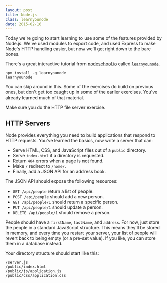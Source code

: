 ```yaml
---
layout: post
title: Node.js
class: learnyounode
date: 2015-02-16
---
```


Today we're going to start learning to use some of the features provided by Node.js. We've used modules to export code, and used Express to make Node's HTTP handling easier, but now we'll get right down to the bare bones.

There's a great interactive tutorial from [nodeschool.io][nodeschool] called [`learnyounode`][learnyounode].

    npm install -g learnyounode
    learnyounode

You can skip around in this. Some of the exercises do build on previous ones, but don't get too caught up in some of the earlier exercises. You've already learned much of that material.

Make sure you do the HTTP file server exercise.

## HTTP Servers

Node provides everything you need to build applications that respond to HTTP requests. You've learned the basics, now write a server that can:

- Serve HTML, CSS, and JavaScript files out of a `public` directory.
- Serve `index.html` if a directory is requested.
- Return `404` errors when a page is not found.
- Make `/` redirect to `/home/`.
- Finally, add a JSON API for an address book.

The JSON API should expose the following resources:

- `GET /api/people` return a list of people.
- `POST /api/people` should add a new person.
- `GET /api/people/1` should return a specific person.
- `PUT /api/people/1` should update a person.
- `DELETE /api/people/1` should remove a person.

People should have a `firstName`, `lastName`, and `address`. For now, just store the people in a standard JavaScript structure. This means they'll be stored in memory, and every time you restart your server, your list of people will revert back to being empty (or a pre-set value). If you like, you can store them in a database instead.

Your directory structure should start like this:

    /server.js
    /public/index.html
    /public/js/application.js
    /public/css/application.css

[nodeschool]: http://nodeschool.io/
[learnyounode]: http://nodeschool.io/#learn-you-node
